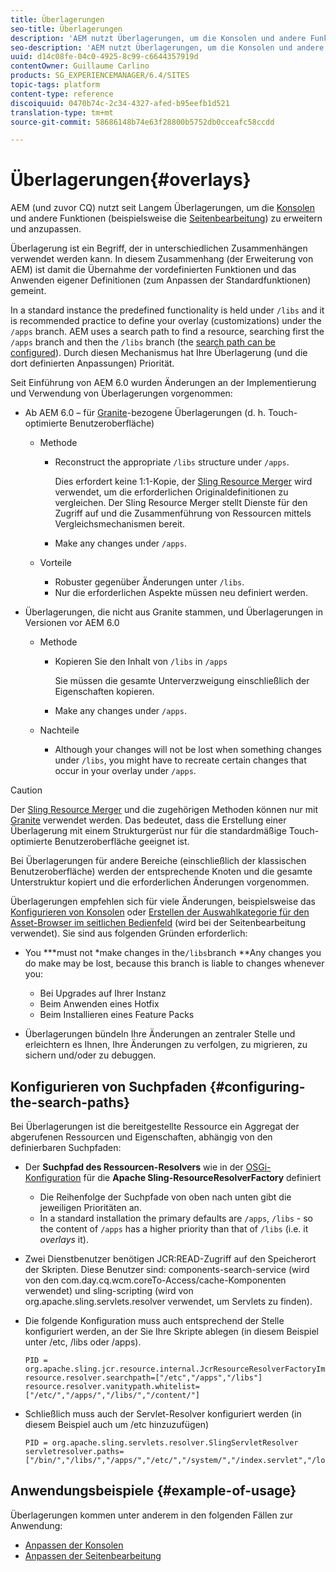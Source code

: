 ```yaml
---
title: Überlagerungen
seo-title: Überlagerungen
description: 'AEM nutzt Überlagerungen, um die Konsolen und andere Funktionen zu erweitern und anzupassen. '
seo-description: 'AEM nutzt Überlagerungen, um die Konsolen und andere Funktionen zu erweitern und anzupassen. '
uuid: d14c08fe-04c0-4925-8c99-c6644357919d
contentOwner: Guillaume Carlino
products: SG_EXPERIENCEMANAGER/6.4/SITES
topic-tags: platform
content-type: reference
discoiquuid: 0470b74c-2c34-4327-afed-b95eefb1d521
translation-type: tm+mt
source-git-commit: 58686148b74e63f28800b5752db0cceafc58ccdd

---
```



# Überlagerungen{#overlays}

AEM (und zuvor CQ) nutzt seit Langem Überlagerungen, um die [Konsolen](/help/sites-developing/customizing-consoles-touch.md) und andere Funktionen (beispielsweise die [Seitenbearbeitung](/help/sites-developing/customizing-page-authoring-touch.md)) zu erweitern und anzupassen.

Überlagerung ist ein Begriff, der in unterschiedlichen Zusammenhängen verwendet werden kann. In diesem Zusammenhang (der Erweiterung von AEM) ist damit die Übernahme der vordefinierten Funktionen und das Anwenden eigener Definitionen (zum Anpassen der Standardfunktionen) gemeint.

In a standard instance the predefined functionality is held under `/libs` and it is recommended practice to define your overlay (customizations) under the `/apps` branch. AEM uses a search path to find a resource, searching first the `/apps` branch and then the `/libs` branch (the [search path can be configured](#configuring-the-search-paths)). Durch diesen Mechanismus hat Ihre Überlagerung (und die dort definierten Anpassungen) Priorität.

Seit Einführung von AEM 6.0 wurden Änderungen an der Implementierung und Verwendung von Überlagerungen vorgenommen:

* Ab AEM 6.0 – für [Granite](https://helpx.adobe.com/experience-manager/6-4/sites/developing/using/reference-materials/granite-ui/api/index.html)-bezogene Überlagerungen (d. h. Touch-optimierte Benutzeroberfläche)

   * Methode

      * Reconstruct the appropriate `/libs` structure under `/apps`.

         Dies erfordert keine 1:1-Kopie, der [Sling Resource Merger](/help/sites-developing/sling-resource-merger.md) wird verwendet, um die erforderlichen Originaldefinitionen zu vergleichen. Der Sling Resource Merger stellt Dienste für den Zugriff auf und die Zusammenführung von Ressourcen mittels Vergleichsmechanismen bereit.

      * Make any changes under `/apps`.
   * Vorteile

      * Robuster gegenüber Änderungen unter `/libs`.
      * Nur die erforderlichen Aspekte müssen neu definiert werden.


* Überlagerungen, die nicht aus Granite stammen, und Überlagerungen in Versionen vor AEM 6.0 

   * Methode

      * Kopieren Sie den Inhalt von `/libs` in `/apps`

         Sie müssen die gesamte Unterverzweigung einschließlich der Eigenschaften kopieren.

      * Make any changes under `/apps`.
   * Nachteile

      * Although your changes will not be lost when something changes under `/libs`, you might have to recreate certain changes that occur in your overlay under `/apps`.


>[!CAUTION]
>
>Der [Sling Resource Merger](/help/sites-developing/sling-resource-merger.md) und die zugehörigen Methoden können nur mit [Granite](https://helpx.adobe.com/experience-manager/6-4/sites/developing/using/reference-materials/granite-ui/api/index.html) verwendet werden. Das bedeutet, dass die Erstellung einer Überlagerung mit einem Strukturgerüst nur für die standardmäßige Touch-optimierte Benutzeroberfläche geeignet ist.
>
>Bei Überlagerungen für andere Bereiche (einschließlich der klassischen Benutzeroberfläche) werden der entsprechende Knoten und die gesamte Unterstruktur kopiert und die erforderlichen Änderungen vorgenommen.

Überlagerungen empfehlen sich für viele Änderungen, beispielsweise das [Konfigurieren von Konsolen](/help/sites-developing/customizing-consoles-touch.md#create-a-custom-console) oder [Erstellen der Auswahlkategorie für den Asset-Browser im seitlichen Bedienfeld](/help/sites-developing/customizing-page-authoring-touch.md#add-new-selection-category-to-asset-browser) (wird bei der Seitenbearbeitung verwendet). Sie sind aus folgenden Gründen erforderlich:

* You ***must not *make changes in the`/libs`branch **Any changes you do make may be lost, because this branch is liable to changes whenever you:

   * Bei Upgrades auf Ihrer Instanz
   * Beim Anwenden eines Hotfix
   * Beim Installieren eines Feature Packs

* Überlagerungen bündeln Ihre Änderungen an zentraler Stelle und erleichtern es Ihnen, Ihre Änderungen zu verfolgen, zu migrieren, zu sichern und/oder zu debuggen.

## Konfigurieren von Suchpfaden {#configuring-the-search-paths}

Bei Überlagerungen ist die bereitgestellte Ressource ein Aggregat der abgerufenen Ressourcen und Eigenschaften, abhängig von den definierbaren Suchpfaden:

* Der **Suchpfad des Ressourcen-Resolvers** wie in der [OSGi-Konfiguration](/help/sites-deploying/configuring-osgi.md) für die **Apache Sling-ResourceResolverFactory** definiert

   * Die Reihenfolge der Suchpfade von oben nach unten gibt die jeweiligen Prioritäten an.
   * In a standard installation the primary defaults are `/apps`, `/libs` - so the content of `/apps` has a higher priority than that of `/libs` (i.e. it *overlays* it).

* Zwei Dienstbenutzer benötigen JCR:READ-Zugriff auf den Speicherort der Skripten. Diese Benutzer sind: components-search-service (wird von den com.day.cq.wcm.coreTo-Access/cache-Komponenten verwendet) und sling-scripting (wird von org.apache.sling.servlets.resolver verwendet, um Servlets zu finden).
* Die folgende Konfiguration muss auch entsprechend der Stelle konfiguriert werden, an der Sie Ihre Skripte ablegen (in diesem Beispiel unter /etc, /libs oder /apps).

   ```
   PID = org.apache.sling.jcr.resource.internal.JcrResourceResolverFactoryImpl
   resource.resolver.searchpath=["/etc","/apps","/libs"]
   resource.resolver.vanitypath.whitelist=["/etc/","/apps/","/libs/","/content/"]
   ```

* Schließlich muss auch der Servlet-Resolver konfiguriert werden (in diesem Beispiel auch um /etc hinzuzufügen)

   ```
   PID = org.apache.sling.servlets.resolver.SlingServletResolver  
   servletresolver.paths=["/bin/","/libs/","/apps/","/etc/","/system/","/index.servlet","/login.servlet","/services/"]
   ```

## Anwendungsbeispiele {#example-of-usage}

Überlagerungen kommen unter anderem in den folgenden Fällen zur Anwendung:

* [Anpassen der Konsolen](/help/sites-developing/customizing-consoles-touch.md)
* [Anpassen der Seitenbearbeitung](/help/sites-developing/customizing-page-authoring-touch.md)


